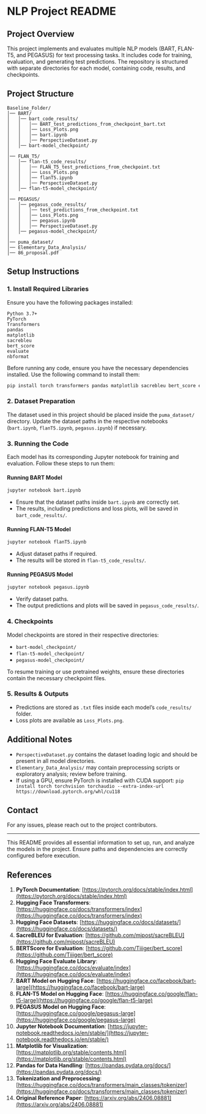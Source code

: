 # NLP Project README

## Project Overview
This project implements and evaluates multiple NLP models (BART, FLAN-T5, and PEGASUS) for text processing tasks. It includes code for training, evaluation, and generating test predictions. The repository is structured with separate directories for each model, containing code, results, and checkpoints.

## Project Structure
```
Baseline_Folder/
│── BART/
│   │── bart_code_results/
│   │   │── BART_test_predictions_from_checkpoint_bart.txt
│   │   │── Loss_Plots.png
│   │   │── bart.ipynb
│   │   │── PerspectiveDataset.py
│   │── bart-model_checkpoint/
│
│── FLAN_T5/
│   │── flan-t5_code_results/
│   │   │── FLAN_T5_test_predictions_from_checkpoint.txt
│   │   │── Loss_Plots.png
│   │   │── flanT5.ipynb
│   │   │── PerspectiveDataset.py
│   │── flan-t5-model_checkpoint/
│
│── PEGASUS/
│   │── pegasus_code_results/
│   │   │── test_predictions_from_checkpoint.txt
│   │   │── Loss_Plots.png
│   │   │── pegasus.ipynb
│   │   │── PerspectiveDataset.py
│   │── pegasus-model_checkpoint/
│
│── puma_dataset/
│── Elementary_Data_Analysis/
│── 86_proposal.pdf
```

## Setup Instructions

### 1. Install Required Libraries
Ensure you have the following packages installed:

```
Python 3.7+
PyTorch
Transformers
pandas
matplotlib
sacrebleu
bert_score
evaluate
nbformat
```

Before running any code, ensure you have the necessary dependencies installed. Use the following command to install them:
```bash
pip install torch transformers pandas matplotlib sacrebleu bert_score evaluate nbformat
```

### 2. Dataset Preparation
The dataset used in this project should be placed inside the `puma_dataset/` directory. Update the dataset paths in the respective notebooks (`bart.ipynb`, `flanT5.ipynb`, `pegasus.ipynb`) if necessary.

### 3. Running the Code

Each model has its corresponding Jupyter notebook for training and evaluation. Follow these steps to run them:

#### Running BART Model
```bash
jupyter notebook bart.ipynb
```
- Ensure that the dataset paths inside `bart.ipynb` are correctly set.
- The results, including predictions and loss plots, will be saved in `bart_code_results/`.

#### Running FLAN-T5 Model
```bash
jupyter notebook flanT5.ipynb
```
- Adjust dataset paths if required.
- The results will be stored in `flan-t5_code_results/`.

#### Running PEGASUS Model
```bash
jupyter notebook pegasus.ipynb
```
- Verify dataset paths.
- The output predictions and plots will be saved in `pegasus_code_results/`.

### 4. Checkpoints
Model checkpoints are stored in their respective directories:
- `bart-model_checkpoint/`
- `flan-t5-model_checkpoint/`
- `pegasus-model_checkpoint/`

To resume training or use pretrained weights, ensure these directories contain the necessary checkpoint files.

### 5. Results & Outputs
- Predictions are stored as `.txt` files inside each model’s `code_results/` folder.
- Loss plots are available as `Loss_Plots.png`.

## Additional Notes
- `PerspectiveDataset.py` contains the dataset loading logic and should be present in all model directories.
- `Elementary_Data_Analysis/` may contain preprocessing scripts or exploratory analysis; review before training.
- If using a GPU, ensure PyTorch is installed with CUDA support: `pip install torch torchvision torchaudio --extra-index-url https://download.pytorch.org/whl/cu118`

## Contact
For any issues, please reach out to the project contributors.

---
This README provides all essential information to set up, run, and analyze the models in the project. Ensure paths and dependencies are correctly configured before execution.


## References

1. **PyTorch Documentation**: [https://pytorch.org/docs/stable/index.html](https://pytorch.org/docs/stable/index.html)  
2. **Hugging Face Transformers**: [https://huggingface.co/docs/transformers/index](https://huggingface.co/docs/transformers/index)  
3. **Hugging Face Datasets**: [https://huggingface.co/docs/datasets/](https://huggingface.co/docs/datasets/)  
4. **SacreBLEU for Evaluation**: [https://github.com/mjpost/sacreBLEU](https://github.com/mjpost/sacreBLEU)  
5. **BERTScore for Evaluation**: [https://github.com/Tiiiger/bert_score](https://github.com/Tiiiger/bert_score)  
6. **Hugging Face Evaluate Library**: [https://huggingface.co/docs/evaluate/index](https://huggingface.co/docs/evaluate/index)  
7. **BART Model on Hugging Face**: [https://huggingface.co/facebook/bart-large](https://huggingface.co/facebook/bart-large)  
8. **FLAN-T5 Model on Hugging Face**: [https://huggingface.co/google/flan-t5-large](https://huggingface.co/google/flan-t5-large)  
9. **PEGASUS Model on Hugging Face**: [https://huggingface.co/google/pegasus-large](https://huggingface.co/google/pegasus-large)  
10. **Jupyter Notebook Documentation**: [https://jupyter-notebook.readthedocs.io/en/stable/](https://jupyter-notebook.readthedocs.io/en/stable/)  
11. **Matplotlib for Visualization**: [https://matplotlib.org/stable/contents.html](https://matplotlib.org/stable/contents.html)  
12. **Pandas for Data Handling**: [https://pandas.pydata.org/docs/](https://pandas.pydata.org/docs/)  
13. **Tokenization and Preprocessing**: [https://huggingface.co/docs/transformers/main_classes/tokenizer](https://huggingface.co/docs/transformers/main_classes/tokenizer)  
14. **Original Reference Paper**: [https://arxiv.org/abs/2406.08881](https://arxiv.org/abs/2406.08881)  
